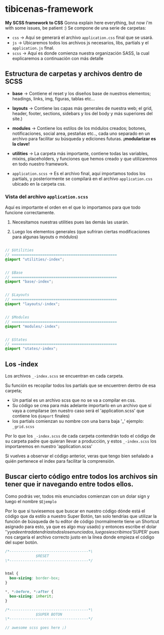 # tibicenas-framework 
**My SCSS framework to CSS**
Gonna explain here everything, but now i'm with some issues, be patient :)
Se compone de una serie de carpetas:

- `css` -> Aquí se generará el archivo `application.css` final que se usará.
- `js`  -> Ubicaremos todos los archivos js necesarios, libs, partials y el `application.js` final.
- `scss` -> Aquí es donde comienza nuestra organización SASS, la cual explicaremos a continuación con más detalle


## Estructura de carpetas y archivos dentro de SCSS

- **base** -> Contiene el reset y los diseños base de nuestros elementos; headings, links, img, figuras, tablas etc...

- **layouts** -> Contiene las capas más generales de nuestra web; el grid, header, footer, sections, sidebars y los del body y más superiores del site.)

- **modules** -> Contiene los estilos de los módulos creados; botones, 
notificaciones, social area, pestañas etc.., cada uno separado en un archivo para facilitar su búsqueda y ediciones futuras. **¡modularizar es la clave!**

- **utilities** -> La carpeta más importante, contiene todas las variables, mixins, placeholders, y funciones que hemos creado y que utilizaremos en todo nuestro framework.

- `application.scss` -> Es el archivo final, aquí importamos todos los partials, y posteriormente se compilará en el archivo `application.css` ubicado en la carpeta css.

### Vista del archivo `application.scss`
Aquí es importante el orden en el que lo importamos para que todo funcione correctamente.

1) Necesitamos nuestras utilities pues las demás las usarán.

2) Luego los elementos generales (que sufriran ciertas modificaciones para algunas layouts o módulos)



```scss

// $Utilities
// ================================================
@import "utilities/-index";


// $Base
// ================================================
@import "base/-index";


// $Layouts
// ================================================
@import "layouts/-index";


// $Modules
// ================================================
@import "modules/-index";


// $States
// ================================================
@import "states/-index";

```

## Los -index

Los archivos `_-index.scss` se encuentran en cada carpeta.

Su función es recopilar todos los partials que se encuentren dentro de esa carpeta;
  - Un partial es un archivo scss que no se va a compilar en css. 
  - Su código se crea para más adelante importarlo en un archivo que sí vaya a compilarse (en nuestro caso será el 'application.scss' que contiene los `@import` finales) 
  - los partials comienzan su nombre con una barra baja '_' ejemplo: `_grid.scss`

Por lo que los `_-index.scss` de cada carpeta contendrán todo el código de su carpeta padre que quieran llevar a producción, y estos `_-index.scss` los importaremos en nuestro 'application.scss'

Si vuelves a observar el código anterior, veras que tengo bien señalado a quién pertenece el index para facilitar la comprensión.



## Buscar cierto código entre todos los archivos sin tener que ir navegando entre todos ellos.

Como podrás ver, todos mis enunciados comienzan con un dolar sign y luego el nombre `$Ejemplo`

Por lo que si tuviesemos que buscar en nuestro código dónde está el código que da estilo a nuestro Super Botón, tan solo tendrías que utilizar la función de búsqueda de tu editor de código (normalmente tiene un Shortcut asignado para esto, ya que es algo muy usado) y entonces escribe el dolar '$' y ya de entrada tendrías todos los enunciados, luego si escribimos '$SUPER' pues nos cargaría el archivo correcto justo en la línea donde empieza el código del super botón.

```scss
/*------------------------------------*\
              $RESET
\*------------------------------------*/


html {
  box-sizing: border-box;
}

*, *:before, *:after {
  box-sizing: inherit;
}

/*------------------------------------*\
              $SUPER BOTON
\*------------------------------------*/

// awesome scss goes here ;)
```


